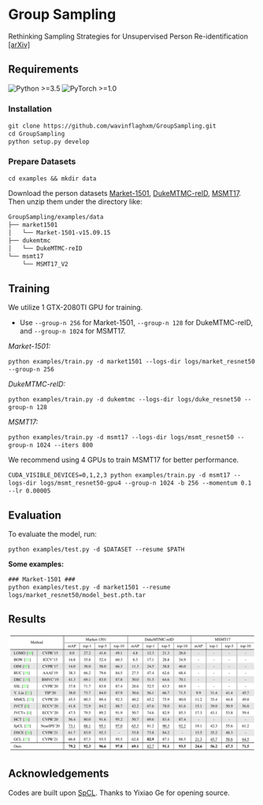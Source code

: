 # Group Sampling
Rethinking Sampling Strategies for Unsupervised Person Re-identification [[arXiv]](https://arxiv.org/abs/2107.03024)

## Requirements

![Python >=3.5](https://img.shields.io/badge/Python->=3.5-blue.svg)
![PyTorch >=1.0](https://img.shields.io/badge/PyTorch->=1.0-yellow.svg)

### Installation

```shell
git clone https://github.com/wavinflaghxm/GroupSampling.git
cd GroupSampling
python setup.py develop
```

### Prepare Datasets

```shell
cd examples && mkdir data
```
Download the person datasets [Market-1501](https://drive.google.com/file/d/0B8-rUzbwVRk0c054eEozWG9COHM/view), [DukeMTMC-reID](https://arxiv.org/abs/1609.01775), [MSMT17](https://arxiv.org/abs/1711.08565).
Then unzip them under the directory like:
```
GroupSampling/examples/data
├── market1501
│   └── Market-1501-v15.09.15
├── dukemtmc
│   └── DukeMTMC-reID
└── msmt17
    └── MSMT17_V2
```

## Training

We utilize 1 GTX-2080TI GPU for training.

+ Use `--group-n 256` for Market-1501, `--group-n 128` for DukeMTMC-reID, and `--group-n 1024` for MSMT17.

*Market-1501:*
```
python examples/train.py -d market1501 --logs-dir logs/market_resnet50 --group-n 256
```

*DukeMTMC-reID:*
```
python examples/train.py -d dukemtmc --logs-dir logs/duke_resnet50 --group-n 128
```

*MSMT17:*
```
python examples/train.py -d msmt17 --logs-dir logs/msmt_resnet50 --group-n 1024 --iters 800
```

We recommend using 4 GPUs to train MSMT17 for better performance.
```
CUDA_VISIBLE_DEVICES=0,1,2,3 python examples/train.py -d msmt17 --logs-dir logs/msmt_resnet50-gpu4 --group-n 1024 -b 256 --momentum 0.1 --lr 0.00005
```

## Evaluation
To evaluate the model, run:
```
python examples/test.py -d $DATASET --resume $PATH
```
**Some examples:**
```
### Market-1501 ###
python examples/test.py -d market1501 --resume logs/market_resnet50/model_best.pth.tar
```


## Results
![results](figs/results.png)

## Acknowledgements

Codes are built upon [SpCL](https://github.com/yxgeee/SpCL). Thanks to Yixiao Ge for opening source.
